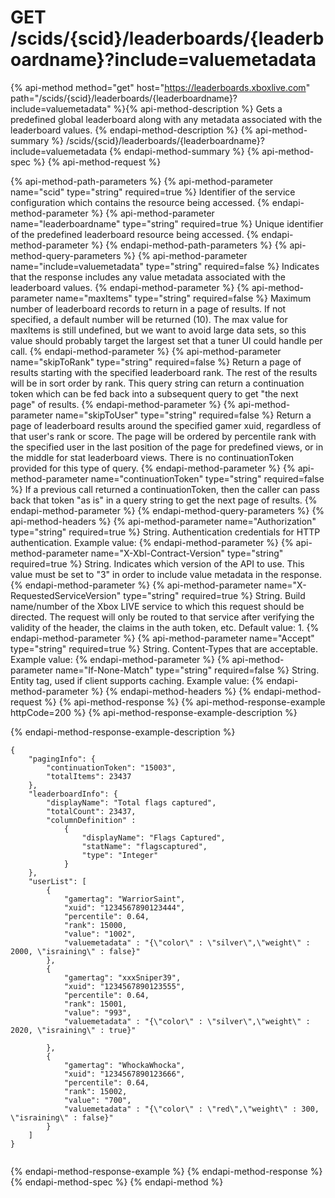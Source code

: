 # GET /scids/{scid}/leaderboards/{leaderboardname}?include=valuemetadata

{% api-method method="get" host="https://leaderboards.xboxlive.com" path="/scids/{scid}/leaderboards/{leaderboardname}?include=valuemetadata" %}{% api-method-description %}
Gets a predefined global leaderboard along with any metadata associated with the leaderboard values.
{% endapi-method-description %}
{% api-method-summary %}
/scids/{scid}/leaderboards/{leaderboardname}?include=valuemetadata
{% endapi-method-summary %}
{% api-method-spec %}
{% api-method-request %}

{% api-method-path-parameters %}
{% api-method-parameter name="scid" type="string" required=true %}
Identifier of the service configuration which contains the resource being accessed.
{% endapi-method-parameter %}
{% api-method-parameter name="leaderboardname" type="string" required=true %}
Unique identifier of the predefined leaderboard resource being accessed.
{% endapi-method-parameter %}
{% endapi-method-path-parameters %}
{% api-method-query-parameters %}
{% api-method-parameter name="include=valuemetadata" type="string" required=false %}
Indicates that the response includes any value metadata associated with the leaderboard values.
{% endapi-method-parameter %}
{% api-method-parameter name="maxItems" type="string" required=false %}
Maximum number of leaderboard records to return in a page of results. If not specified, a default number will be returned (10). The max value for maxItems is still undefined, but we want to avoid large data sets, so this value should probably target the largest set that a tuner UI could handle per call.
{% endapi-method-parameter %}
{% api-method-parameter name="skipToRank" type="string" required=false %}
Return a page of results starting with the specified leaderboard rank. The rest of the results will be in sort order by rank. This query string can return a continuation token which can be fed back into a subsequent query to get "the next page" of results.
{% endapi-method-parameter %}
{% api-method-parameter name="skipToUser" type="string" required=false %}
Return a page of leaderboard results around the specified gamer xuid, regardless of that user's rank or score. The page will be ordered by percentile rank with the specified user in the last position of the page for predefined views, or in the middle for stat leaderboard views. There is no continuationToken provided for this type of query.
{% endapi-method-parameter %}
{% api-method-parameter name="continuationToken" type="string" required=false %}
If a previous call returned a continuationToken, then the caller can pass back that token "as is" in a query string to get the next page of results.
{% endapi-method-parameter %}
{% endapi-method-query-parameters %}
{% api-method-headers %}
{% api-method-parameter name="Authorization" type="string" required=true %}
String. Authentication credentials for HTTP authentication. Example value: 
{% endapi-method-parameter %}
{% api-method-parameter name="X-Xbl-Contract-Version" type="string" required=true %}
String. Indicates which version of the API to use. This value must be set to "3" in order to include value metadata in the response.
{% endapi-method-parameter %}
{% api-method-parameter name="X-RequestedServiceVersion" type="string" required=true %}
String. Build name/number of the Xbox LIVE service to which this request should be directed. The request will only be routed to that service after verifying the validity of the header, the claims in the auth token, etc. Default value: 1.
{% endapi-method-parameter %}
{% api-method-parameter name="Accept" type="string" required=true %}
String. Content-Types that are acceptable. Example value: 
{% endapi-method-parameter %}
{% api-method-parameter name="If-None-Match" type="string" required=false %}
String. Entity tag, used if client supports caching. Example value: 
{% endapi-method-parameter %}
{% endapi-method-headers %}
{% endapi-method-request %}
{% api-method-response %}
{% api-method-response-example httpCode=200 %}
{% api-method-response-example-description %}

{% endapi-method-response-example-description %}

```text
{
    "pagingInfo": {
        "continuationToken": "15003",
        "totalItems": 23437
    },
    "leaderboardInfo": {
        "displayName": "Total flags captured",
        "totalCount": 23437,
        "columnDefinition" : 
            {
                "displayName": "Flags Captured",
                "statName": "flagscaptured",
                "type": "Integer"
            }
    },
    "userList": [
        {
            "gamertag": "WarriorSaint",
            "xuid": "1234567890123444",
            "percentile": 0.64,
            "rank": 15000,
            "value": "1002",
            "valuemetadata" : "{\"color\" : \"silver\",\"weight\" : 2000, \"israining\" : false}"
        },
        {
            "gamertag": "xxxSniper39",
            "xuid": "1234567890123555",
            "percentile": 0.64,
            "rank": 15001,
            "value": "993",
            "valuemetadata" : "{\"color\" : \"silver\",\"weight\" : 2020, \"israining\" : true}"
 
        },
        {
            "gamertag": "WhockaWhocka",
            "xuid": "1234567890123666",
            "percentile": 0.64,
            "rank": 15002,
            "value": "700",
            "valuemetadata" : "{\"color\" : \"red\",\"weight\" : 300, \"israining\" : false}"
        }
    ]
}
         
```
{% endapi-method-response-example %}
{% endapi-method-response %}
{% endapi-method-spec %}
{% endapi-method %}
